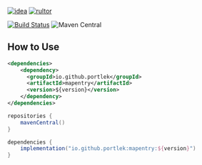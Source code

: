 [![idea](https://www.elegantobjects.org/intellij-idea.svg)](https://www.jetbrains.com/idea/)
[![rultor](https://www.rultor.com/b/yegor256/rultor)](https://www.rultor.com/p/portlek/mapentry)

[![Build Status](https://travis-ci.com/portlek/mapentry.svg?branch=master)](https://travis-ci.com/portlek/mapentry)
![Maven Central](https://img.shields.io/maven-central/v/io.github.portlek/mapentry?label=version)

## How to Use

```xml
<dependencies>
    <dependency>
      <groupId>io.github.portlek</groupId>
      <artifactId>mapentry</artifactId>
      <version>${version}</version>
    </dependency>
</dependencies>
```
```gradle
repositories {
    mavenCentral()
}

dependencies {
    implementation("io.github.portlek:mapentry:${version}")
}
```